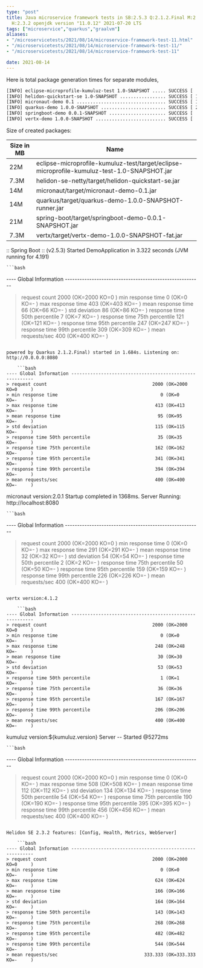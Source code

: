 ```yaml
---
type: "post"
title: Java microservice framework tests in SB:2.5.3 Q:2.1.2.Final M:2.5.12 V:4.1.2
  H:2.3.2 openjdk version "11.0.12" 2021-07-20 LTS
tags: ["microservice","quarkus","graalvm"]
aliases:
- "/microservicetests/2021/08/14/microservice-framework-test-11.html"
- "/microservicetests/2021/08/14/microservice-framework-test-11/"
- "/microservicetests/2021/08/14/microservice-framework-test-11"

date: 2021-08-14
---
```

 
Here is total package generation times for separate modules,
```bash
[INFO] eclipse-microprofile-kumuluz-test 1.0-SNAPSHOT ..... SUCCESS [  4.974 s]
[INFO] helidon-quickstart-se 1.0-SNAPSHOT ................. SUCCESS [ 13.402 s]
[INFO] micronaut-demo 0.1 ................................. SUCCESS [ 10.063 s]
[INFO] quarkus-demo 1.0.0-SNAPSHOT ........................ SUCCESS [ 21.535 s]
[INFO] springboot-demo 0.0.1-SNAPSHOT ..................... SUCCESS [  9.907 s]
[INFO] vertx-demo 1.0.0-SNAPSHOT .......................... SUCCESS [  5.576 s]
```
Size of created packages:

| Size in MB |  Name |
|------------|-------|
| 22M | eclipse-microprofile-kumuluz-test/target/eclipse-microprofile-kumuluz-test-1.0-SNAPSHOT.jar |
| 7.3M | helidon-se-netty/target/helidon-quickstart-se.jar |
| 14M | micronaut/target/micronaut-demo-0.1.jar |
| 14M | quarkus/target/quarkus-demo-1.0.0-SNAPSHOT-runner.jar |
| 21M | spring-boot/target/springboot-demo-0.0.1-SNAPSHOT.jar |
| 7.3M | vertx/target/vertx-demo-1.0.0-SNAPSHOT-fat.jar |


:: Spring Boot :: (v2.5.3) Started DemoApplication in 3.322 seconds (JVM running for 4.191)

    ```bash
---- Global Information --------------------------------------------------------
> request count                                       2000 (OK=2000   KO=0     )
> min response time                                      0 (OK=0      KO=-     )
> max response time                                    403 (OK=403    KO=-     )
> mean response time                                    66 (OK=66     KO=-     )
> std deviation                                         86 (OK=86     KO=-     )
> response time 50th percentile                          7 (OK=7      KO=-     )
> response time 75th percentile                        121 (OK=121    KO=-     )
> response time 95th percentile                        247 (OK=247    KO=-     )
> response time 99th percentile                        309 (OK=309    KO=-     )
> mean requests/sec                                    400 (OK=400    KO=-     )
```

powered by Quarkus 2.1.2.Final) started in 1.684s. Listening on: http://0.0.0.0:8080

    ```bash
---- Global Information --------------------------------------------------------
> request count                                       2000 (OK=2000   KO=0     )
> min response time                                      0 (OK=0      KO=-     )
> max response time                                    413 (OK=413    KO=-     )
> mean response time                                    95 (OK=95     KO=-     )
> std deviation                                        115 (OK=115    KO=-     )
> response time 50th percentile                         35 (OK=35     KO=-     )
> response time 75th percentile                        162 (OK=162    KO=-     )
> response time 95th percentile                        341 (OK=341    KO=-     )
> response time 99th percentile                        394 (OK=394    KO=-     )
> mean requests/sec                                    400 (OK=400    KO=-     )
```

micronaut version:2.0.1 Startup completed in 1368ms. Server Running: http://localhost:8080

    ```bash
---- Global Information --------------------------------------------------------
> request count                                       2000 (OK=2000   KO=0     )
> min response time                                      0 (OK=0      KO=-     )
> max response time                                    291 (OK=291    KO=-     )
> mean response time                                    32 (OK=32     KO=-     )
> std deviation                                         54 (OK=54     KO=-     )
> response time 50th percentile                          2 (OK=2      KO=-     )
> response time 75th percentile                         50 (OK=50     KO=-     )
> response time 95th percentile                        159 (OK=159    KO=-     )
> response time 99th percentile                        226 (OK=226    KO=-     )
> mean requests/sec                                    400 (OK=400    KO=-     )
```

vertx version:4.1.2

    ```bash
---- Global Information --------------------------------------------------------
> request count                                       2000 (OK=2000   KO=0     )
> min response time                                      0 (OK=0      KO=-     )
> max response time                                    248 (OK=248    KO=-     )
> mean response time                                    30 (OK=30     KO=-     )
> std deviation                                         53 (OK=53     KO=-     )
> response time 50th percentile                          1 (OK=1      KO=-     )
> response time 75th percentile                         36 (OK=36     KO=-     )
> response time 95th percentile                        167 (OK=167    KO=-     )
> response time 99th percentile                        206 (OK=206    KO=-     )
> mean requests/sec                                    400 (OK=400    KO=-     )
```

kumuluz version:${kumuluz.version} Server -- Started @5272ms

    ```bash
---- Global Information --------------------------------------------------------
> request count                                       2000 (OK=2000   KO=0     )
> min response time                                      0 (OK=0      KO=-     )
> max response time                                    508 (OK=508    KO=-     )
> mean response time                                   112 (OK=112    KO=-     )
> std deviation                                        134 (OK=134    KO=-     )
> response time 50th percentile                         54 (OK=54     KO=-     )
> response time 75th percentile                        190 (OK=190    KO=-     )
> response time 95th percentile                        395 (OK=395    KO=-     )
> response time 99th percentile                        456 (OK=456    KO=-     )
> mean requests/sec                                    400 (OK=400    KO=-     )
```

Helidon SE 2.3.2 features: [Config, Health, Metrics, WebServer]

    ```bash
---- Global Information --------------------------------------------------------
> request count                                       2000 (OK=2000   KO=0     )
> min response time                                      0 (OK=0      KO=-     )
> max response time                                    624 (OK=624    KO=-     )
> mean response time                                   166 (OK=166    KO=-     )
> std deviation                                        164 (OK=164    KO=-     )
> response time 50th percentile                        143 (OK=143    KO=-     )
> response time 75th percentile                        268 (OK=268    KO=-     )
> response time 95th percentile                        482 (OK=482    KO=-     )
> response time 99th percentile                        544 (OK=544    KO=-     )
> mean requests/sec                                333.333 (OK=333.333 KO=-     )
```

